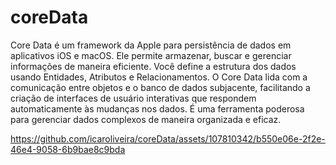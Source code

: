 # coreData
Core Data é um framework da Apple para persistência de dados em aplicativos iOS e macOS. Ele permite armazenar, buscar e gerenciar informações de maneira eficiente. Você define a estrutura dos dados usando Entidades, Atributos e Relacionamentos. O Core Data lida com a comunicação entre objetos e o banco de dados subjacente, facilitando a criação de interfaces de usuário interativas que respondem automaticamente às mudanças nos dados. É uma ferramenta poderosa para gerenciar dados complexos de maneira organizada e eficaz.

https://github.com/icaroliveira/coreData/assets/107810342/b550e06e-2f2e-46e4-9058-6b9bae8c9bda

